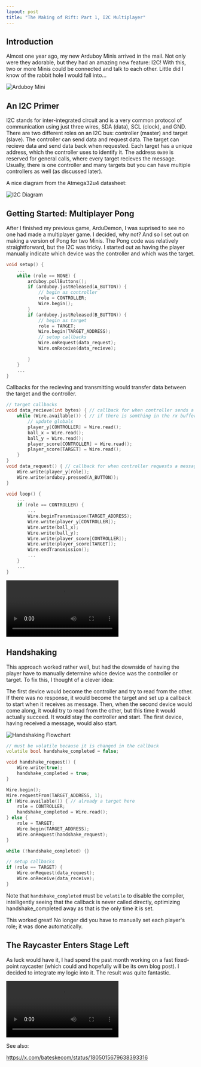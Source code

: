 ```yaml
---
layout: post
title: "The Making of Rift: Part 1, I2C Multiplayer"
---
```


## Introduction

Almost one year ago, my new Arduboy Minis arrived in the mail. Not only were they adorable, but they had an amazing new feature: I2C! With this, two or more Minis could be connected and talk to each other. Little did I know of the rabbit hole I would fall into...


<img src="https://sub1inear.github.io/assets/images/making-of-rift-part-1/arduboy_mini.jpeg" alt="Arduboy Mini"/>

## An I2C Primer
I2C stands for inter-integrated circuit and is a very common protocol of communication using just three wires, SDA (data), SCL (clock), and GND. There are two different roles on an I2C bus: controller (master) and target (slave). The controller can send data and request data. The target can recieve data and send data back when requested. Each target has a unique address, which the controller uses to identify it. The address `0x00` is reserved for general calls, where every target recieves the message. Usually, there is one controller and many targets but you can have multiple controllers as well (as discussed later).

A nice diagram from the Atmega32u4 datasheet:

<img src="https://sub1inear.github.io/assets/images/making-of-rift-part-1/i2c_diagram.png" alt="I2C Diagram"/>

## Getting Started: Multiplayer Pong
After I finished my previous game, ArduDemon, I was suprised to see no one had made a multiplayer game. I decided, why not? And so I set out on making a version of Pong for two Minis. The Pong code was relatively straightforward, but the I2C was tricky. I started out as having the player manually indicate which device was the controller and which was the target.

```cpp
void setup() {
    ...
    while (role == NONE) {
        arduboy.pollButtons();
        if (arduboy.justReleased(A_BUTTON)) {
            // begin as controller
            role = CONTROLLER;
            Wire.begin();
        }
        if (arduboy.justReleased(B_BUTTON)) {
            // begin as target
            role = TARGET;
            Wire.begin(TARGET_ADDRESS);
            // setup callbacks
            Wire.onRequest(data_request);
            Wire.onReceive(data_recieve);

        }
    }
    ...
}
```
Callbacks for the recieving and transmitting would transfer data between the target and the controller.
```cpp
// target callbacks
void data_recieve(int bytes) { // callback for when controller sends a message
    while (Wire.available()) { // if there is somthing in the rx buffer
        // update globals
        player_y[CONTROLLER] = Wire.read();
        ball_x = Wire.read();
        ball_y = Wire.read();
        player_score[CONTROLLER] = Wire.read();
        player_score[TARGET] = Wire.read();
    }
}
void data_request() { // callback for when controller requests a message
    Wire.write(player_y[role]);
    Wire.write(arduboy.pressed(A_BUTTON));
}
```
```cpp
void loop() {
    ...
    if (role == CONTROLLER) {
        ...
        Wire.beginTransmission(TARGET_ADDRESS);
        Wire.write(player_y[CONTROLLER]);
        Wire.write(ball_x);
        Wire.write(ball_y);
        Wire.write(player_score[CONTROLLER]);
        Wire.write(player_score[TARGET]);
        Wire.endTransmission();
        ...
    }
    ...
}
```

<video controls>
  <source src="https://sub1inear.github.io/assets/images/making-of-rift-part-1/pong.mp4" type="video/mp4">
</video>


## Handshaking

This approach worked rather well, but had the downside of having the player have to manually determine whice device was the controller or target. To fix this, I thought of a clever idea:

The first device would become the controller and try to read from the other. If there was no response, it would become the target and set up a callback to start when it receives as message. Then, when the second device would come along, it would try to read from the other, but this time it would actually succeed. It would stay the controller and start. The first device, having received a message, would also start.

<img src="https://sub1inear.github.io/assets/images/making-of-rift-part-1/handshaking_flowchart.png" alt="Handshaking Flowchart"/>

```cpp
// must be volatile because it is changed in the callback
volatile bool handshake_completed = false;

void handshake_request() {
    Wire.write(true);
    handshake_completed = true;
}
```
```cpp
Wire.begin();
Wire.requestFrom(TARGET_ADDRESS, 1);
if (Wire.available()) { // already a target here
    role = CONTROLLER;
    handshake_completed = Wire.read();
} else {
    role = TARGET;
    Wire.begin(TARGET_ADDRESS);
    Wire.onRequest(handshake_request);
}

while (!handshake_completed) {}

// setup callbacks
if (role == TARGET) {
    Wire.onRequest(data_request);
    Wire.onReceive(data_receive);
}
```
Note that `handshake_completed` must be `volatile` to disable the compiler, intelligently seeing that the callback is never called directly, optimizing handshake_completed away as that is the only time it is set.

This worked great! No longer did you have to manually set each player's role; it was done automatically.

## The Raycaster Enters Stage Left
As luck would have it, I had spend the past month working on a fast fixed-point raycaster (which could and hopefully will be its own blog post). I decided to integrate my logic into it. The result was quite fantastic.

<video controls>
  <source src="https://sub1inear.github.io/assets/images/making-of-rift-part-1/raycaster_i2c.mp4" type="video/mp4">
</video>

See also:

https://x.com/bateskecom/status/1805015679638393316
